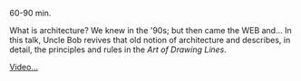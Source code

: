 60-90 min.

What is architecture?  We knew in the '90s; but then came the WEB and...  In this talk, Uncle Bob
revives that old notion of architecture and describes, in detail, the principles and rules in the
_Art of Drawing Lines_.  

[Video...](https://www.youtube.com/watch?v=WpkDN78P884)